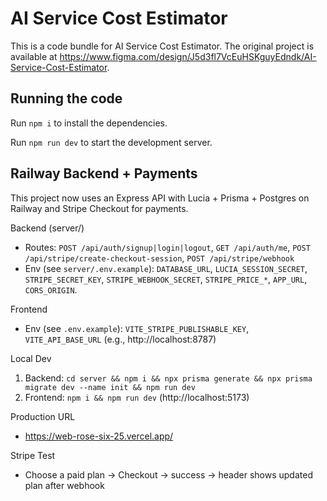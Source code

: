 
  # AI Service Cost Estimator

  This is a code bundle for AI Service Cost Estimator. The original project is available at https://www.figma.com/design/J5d3fl7VcEuHSKguyEdndk/AI-Service-Cost-Estimator.

  ## Running the code

  Run `npm i` to install the dependencies.

  Run `npm run dev` to start the development server.
  
## Railway Backend + Payments

This project now uses an Express API with Lucia + Prisma + Postgres on Railway and Stripe Checkout for payments.

Backend (server/)
- Routes: `POST /api/auth/signup|login|logout`, `GET /api/auth/me`, `POST /api/stripe/create-checkout-session`, `POST /api/stripe/webhook`
- Env (see `server/.env.example`): `DATABASE_URL`, `LUCIA_SESSION_SECRET`, `STRIPE_SECRET_KEY`, `STRIPE_WEBHOOK_SECRET`, `STRIPE_PRICE_*`, `APP_URL`, `CORS_ORIGIN`.

Frontend
- Env (see `.env.example`): `VITE_STRIPE_PUBLISHABLE_KEY`, `VITE_API_BASE_URL` (e.g., http://localhost:8787)

Local Dev
1) Backend: `cd server && npm i && npx prisma generate && npx prisma migrate dev --name init && npm run dev`
2) Frontend: `npm i && npm run dev` (http://localhost:5173)

Production URL
- https://web-rose-six-25.vercel.app/

Stripe Test
- Choose a paid plan → Checkout → success → header shows updated plan after webhook
